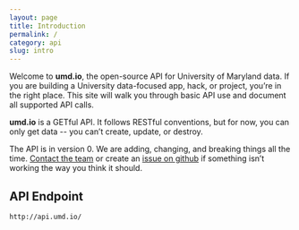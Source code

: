 ```yaml
---
layout: page
title: Introduction
permalink: /
category: api
slug: intro
---
```


Welcome to **umd.io**, the open-source API for University of Maryland data. If you are building a University data-focused app, hack, or project, you’re in the right place. This site will walk you through basic API use and document all supported API calls.

**umd.io** is a GETful API. It follows RESTful conventions, but for now, you can only get data -- you can’t create, update, or destroy.

The API is in version 0. We are adding, changing, and breaking things all the time. [Contact the team](mailto:hi@umd.io) or create an [issue on github](https://github.com/umdio/umdio/issues) if something isn’t working the way you think it should.

<!-- EXAMPLE -->

## API Endpoint
```
http://api.umd.io/
```

<!-- END_EXAMPLE -->